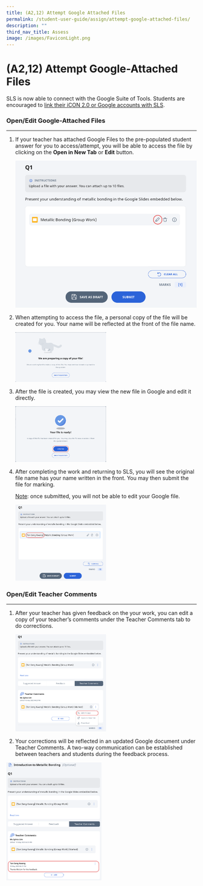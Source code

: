 ```yaml
---
title: (A2,12) Attempt Google Attached Files
permalink: /student-user-guide/assign/attempt-google-attached-files/
description: ""
third_nav_title: Assess
image: /images/FaviconLight.png
---
```

<h1 id="attempt-google-attached-files">(A2,12) Attempt Google-Attached Files</h1>

<p>SLS is now able to connect with the Google Suite of Tools. Students are encouraged to <a target="_blank" href="/student-user-guide/customise/manage-linked-account/">link their iCON 2.0 or Google accounts with SLS</a>.</p>
<h3 id="open-edit-google-attached-files">Open/Edit Google-Attached Files</h3>
<hr>
<ol>
<li><p>If your teacher has attached Google Files to the pre-populated student answer for you to access/attempt, you will be able to access the file by clicking on the <strong>Open in New Tab</strong> or <strong>Edit</strong> button. </p>
<p> <img src="/images/1Student/As-Google.png"></p>
</li>
<li><p>When attempting to access the file, a personal copy of the file will be created for you. Your name will be reflected at the front of the file name. </p>
<p>  <img style="width: 50%;" src="/images/1Student/As-Google1.png"></p>
</li>
<li><p>After the file is created, you may view the new file in Google and edit it directly. </p>
<p> <img style="width: 50%;" src="/images/1Student/As-Google2.png"></p>
</li>
<li><p>After completing the work and returning to SLS, you will see the original file name has your name written in the front. You may then submit the file for marking. </p>
	<p> <u>Note</u>: once submitted, you will not be able to edit your Google file. </p>
<p>  <img style="width: 50%;" src="/images/1Student/As-Google3.png"></p>
</li>
</ol>
<h3 id="open-edit-teacher-comments-">Open/Edit Teacher Comments</h3>
<hr>
<ol>
<li>After your teacher has given feedback on the your work, you can edit a copy of your teacher’s comments under the Teacher Comments tab to do corrections. </li>
<p> <img style="width: 50%;" src="/images/1Student/As-Google4.png"></p>
<li>Your corrections will be reflected in an updated Google document under Teacher Comments. A two-way communication can be established between teachers and students during the feedback process.</li>
</ol>
 <img style="width: 50%;" src="/images/1Student/As-Google5.png">